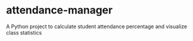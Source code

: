 # attendance-manager
A Python project to calculate student attendance percentage and visualize class statistics
